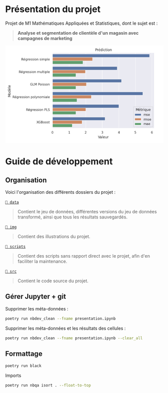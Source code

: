 # Présentation du projet
Projet de M1 Mathématiques Appliquées et Statistiques, dont le sujet est :
> **Analyse et segmentation de clientèle d'un magasin avec campagnes de marketing**

![Résultats de modèles de classification](
img/mse-rmse-mae-models.png
"Résultats de modèles de classification"
)

# Guide de développement

## Organisation

Voici l'organisation des différents dossiers du projet :

[`📂 data`](https://github.com/Ab2nour/projet-transverse/tree/main/data)
> Contient le jeu de données, différentes versions du jeu de données transformé, ainsi que tous les résultats sauvegardés.

[`📂 img`](https://github.com/Ab2nour/projet-transverse/tree/main/img)
> Contient des illustrations du projet.

[`📂 scripts`](https://github.com/Ab2nour/projet-transverse/tree/main/scripts)
> Contient des scripts sans rapport direct avec le projet, afin d'en faciliter la maintenance.

[`📂 src`](https://github.com/Ab2nour/projet-transverse/tree/main/src)
> Contient le code source du projet.

## Gérer Jupyter + git

Supprimer les méta-données :
```bash
poetry run nbdev_clean --fname presentation.ipynb
```

Supprimer les méta-données et les résultats des cellules :
```bash
poetry run nbdev_clean --fname presentation.ipynb --clear_all
```

## Formattage

```bash
poetry run black
```

Imports
```bash
poetry run nbqa isort . --float-to-top
```
